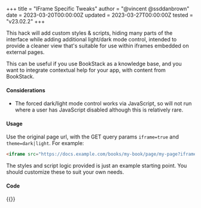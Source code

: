 +++
title = "IFrame Specific Tweaks"
author = "@vincent @ssddanbrown"
date = 2023-03-20T00:00:00Z
updated = 2023-03-27T00:00:00Z
tested = "v23.02.2"
+++

This hack will add custom styles & scripts, hiding many parts of the interface while adding additional light/dark mode control,
intended to provide a cleaner view that's suitable for use within iframes embedded on external pages.

This can be useful if you use BookStack as a knowledge base, and you want to integrate contextual help for your app, with content from BookStack.

#### Considerations

- The forced dark/light mode control works via JavaScript, so will not run where a user has
JavaScript disabled although this is relatively rare.

#### Usage

Use the original page url, with the GET query params `iframe=true` and `theme=dark|light`. For example:

```html
<iframe src="https://docs.example.com/books/my-book/page/my-page?iframe=true&theme=dark"></iframe>
```

The styles and script logic provided is just an example starting point. You should customize these to suit your own needs.

#### Code

{{<hack file="layouts/parts/base-body-start.blade.php" type="visual">}}
